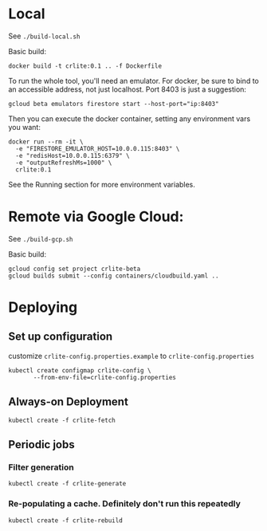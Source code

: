 # Local

See `./build-local.sh`

Basic build:
```
docker build -t crlite:0.1 .. -f Dockerfile
```

To run the whole tool, you'll need an emulator. For docker, be sure to bind to an accessible address, not just localhost. Port 8403 is just a suggestion:

```
gcloud beta emulators firestore start --host-port="ip:8403"
```

Then you can execute the docker container, setting any environment vars you want:

```
docker run --rm -it \
  -e "FIRESTORE_EMULATOR_HOST=10.0.0.115:8403" \
  -e "redisHost=10.0.0.115:6379" \
  -e "outputRefreshMs=1000" \
  crlite:0.1
```

See the Running section for more environment variables.

# Remote via Google Cloud:

See `./build-gcp.sh`

Basic build:

```
gcloud config set project crlite-beta
gcloud builds submit --config containers/cloudbuild.yaml ..
```

# Deploying

## Set up configuration
customize `crlite-config.properties.example` to `crlite-config.properties`

```
kubectl create configmap crlite-config \
       --from-env-file=crlite-config.properties
```

## Always-on Deployment
`kubectl create -f crlite-fetch`

## Periodic jobs

### Filter generation
`kubectl create -f crlite-generate`

### Re-populating a cache. Definitely don't run this repeatedly
`kubectl create -f crlite-rebuild`

